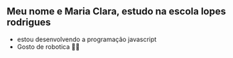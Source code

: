 ## Meu nome e Maria Clara, estudo na escola lopes rodrigues
- estou desenvolvendo a programação javascript
- Gosto de robotica 🤖💙 
